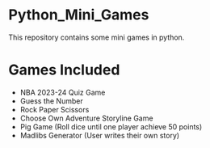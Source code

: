 # Python_Mini_Games
This repository contains some mini games in python. 

# Games Included
 - NBA 2023-24 Quiz Game
 - Guess the Number
 - Rock Paper Scissors
 - Choose Own Adventure Storyline Game
 - Pig Game (Roll dice until one player achieve 50 points)
 - Madlibs Generator (User writes their own story)
